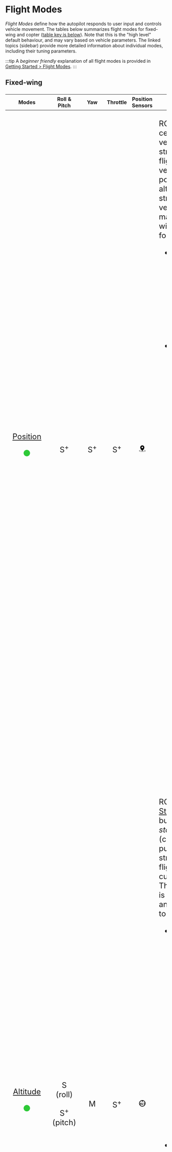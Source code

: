 # Flight Modes

*Flight Modes* define how the autopilot responds to user input and controls vehicle movement. The tables below summarizes flight modes for fixed-wing and copter ([table key is below](#key)). Note that this is the "high level" default behaviour, and may vary based on vehicle parameters. The linked topics (sidebar) provide more detailed information about individual modes, including their tuning parameters.

:::tip
A *beginner friendly* explanation of all flight modes is provided in [Getting Started > Flight Modes](../getting_started/flight_modes.md). :::

<!-- Styles used for tables below -->
<style>
table {
  display: block;
  overflow: scroll;
  width: 100%;
  font-size:1.5rem;
  text-align:center;
}

.markdown-section table {
  display: block;
}

tr td:nth-last-child(1) {
    text-align:left;
}

/*
  .col_summary {
    width:50px;
  }
*/


th {
  font-size:1.0rem;
}


@media (min-width: 1500px){
.page-inner {
  max-width: 1100px;
  }
}

@media (min-width: 1400px) and (max-width: 1500px) {
.page-inner {
  max-width: 1000px;
  }
}

@media (min-width: 1200px) and (max-width: 1400px) {
.page-inner {
  max-width: 800px;
  }
}

</style>

## Fixed-wing

<table>
 <thead>
   <tr>
     <th class="col_modes">Modes</th>
     <th class="col_r_p">Roll & Pitch</th>
     <th class="col_yaw">Yaw</th>
     <th class="col_throttle">Throttle</th>
     <th class="col_sensor">Position Sensors</th>
     <th class="col_summary">Summary</th></tr>
   </tr>
 </thead>
<tbody>

<tr id="position_fw">
 <td><a href="../flight_modes_mc/position.html">Position</a>
 <p><a href="#key_difficulty"><img src="../../assets/site/difficulty_easy.png" title="Easy to fly" width="20px" /></a></p>
 </td>
 <td>S<sup>+</sup></td>
 <td>S<sup>+</sup></td>
 <td>S<sup>+</sup></td>
 <td><a href="#key_position_fixed"><img src="../../assets/site/position_fixed.svg" title="Position fix required (e.g. GPS)" width="20px" /></a></td>
 <td><p>RC mode where centered sticks put vehicle into straight and level flight where vehicle posture/attitude, altitude, and the straight line vehicle path are maintained against wind (and other forces).
   <ul>
       <li>Centered RC RPY sticks – level flight that follows a straight line ground track in the current direction against any wind.</li>
       <li>Outside center:
      <ul>
        <li>Pitch stick controls altitude (same as <a href="#altitude_fw">Altitude</a>).</li>
        <li>Roll stick controls roll angle. Autopilot will maintain <a href="https://en.wikipedia.org/wiki/Coordinated_flight">coordinated flight</a> (same as <a href="#stabilized_fw">Stabilized</a>).</li>
        <li>Throttle sets airspeed (same as <a href="#altitude_fw">Altitude</a>).</li> 
        <li>Roll and pitch are angle-controlled (so it is impossible to roll over or loop the vehicle).</li>
        <li>Yaw stick adds an additional yaw rate setpoint (signal will be added to the one calculated by the autopilot to maintain <a href="https://en.wikipedia.org/wiki/Coordinated_flight">coordinated flight</a>). This is the same as <a href="#stabilized_fw">Stabilized</a>.</li>
     </ul></li>
   </ul>
  </p>
  </td>
</tr>


<tr id="altitude_fw">
 <td><a href="../flight_modes_mc/altitude.html">Altitude</a>
 <p><a href="#key_difficulty"><img src="../../assets/site/difficulty_easy.png" title="Easy to fly" width="20px" /></a></p>
 </td>
 <td><p>S (roll)</p><p>S<sup>+</sup>(pitch)</p></td>
 <td>M</td>
 <td>S<sup>+</sup></td>
 <td><a href="#altitude_only"><img src="../../assets/site/altitude_icon.svg" title="Altitude required (e.g. Baro, Rangefinder)" width="20px" /></a></td>
 <td>
 <p>RC mode like <a href="#stabilized_fw">Stabilized</a> mode but with <em>altitude stabilization</em> (centered sticks put vehicle into straight and level flight and maintain current altitude). The vehicle course is not maintained, and can drift due to wind.
  <ul>
    <li>Centered RPY sticks (inside deadband):
      <ul>
       <li>Autopilot maintains altitude with wings also level.</li> 
       <li>Throttle stick controls the airspeed of the aircraft if an airspeed sensor is connected (without airspeed sensor, the user cannot control throttle).</li>
    </ul>
    <li>Outside center:
      <ul>
       <li>Pitch stick controls altitude.</li>
       <li>Throttle stick controls the airspeed of the aircraft (as for centered RPY sticks).</li>
       <li>Yaw stick adds an additional yaw rate setpoint (signal will be added to the one calculated by the autopilot to maintain <a href="https://en.wikipedia.org/wiki/Coordinated_flight">coordinated flight</a>). This is the same as <a href="#stabilized_fw">Stabilized</a>.</li>
    </ul>
  </li>
  </ul>
 </p>
 </td>
</tr>


<tr id="stabilized_fw">
 <td><a href="../flight_modes_fw/stabilized.html">Stabilized</a>
 <p><a href="#key_difficulty"><img src="../../assets/site/difficulty_medium.png" title="Medium difficulty to fly" width="20px" /></a></p>
 </td>
 <td>S</td>
 <td>M</td>
 <td>M</td>
 <td></td>
 <td>
  <p>RC mode where centered RP sticks levels vehicle attitude (roll and pitch). The vehicle course and altitude are not maintained, and can drift due to wind.</p>
<ul>
   <li>Pitch stick controls pitch angle.</li>
   <li>Roll stick controls roll angle. Autopilot will maintain <a href="https://en.wikipedia.org/wiki/Coordinated_flight">coordinated flight</a>.</li>
   <li>Throttle stick controls throttle.</li>
   <li>Yaw stick adds an additional yaw rate setpoint (signal will be added to the one calculated by the autopilot to maintain <a href="https://en.wikipedia.org/wiki/Coordinated_flight">coordinated flight</a>).</li>
</ul>
 </td>
</tr>

<tr id="acro_fw">
 <td><a href="../flight_modes_mc/acro.html">Acro</a>
 <p><a href="#key_difficulty"><img src="../../assets/site/difficulty_hard.png" title="Hard to fly" width="20px" /></a></p>
 </td>
 <td>S<sub>rate</sub></td>
 <td>S<sub>rate</sub></td>
 <td>M</td>
 <td></td>
 <td><p>RC mode for performing acrobatic maneuvers e.g. rolls, flips, stalls and acrobatic figures.</p>
<p>RPY stick inputs are translated to angular rate commands that are stabilized by autopilot. Throttle is passed directly to control allocation.</p></td>
</tr>


<tr id="manual_fw">
 <td><a href="../flight_modes_fw/manual.html">Manual</a>
 <p><a href="#key_difficulty"><img src="../../assets/site/difficulty_hard.png" title="Hard to fly" width="20px" /></a></p>
 </td>
 <td>M</td>
 <td>M</td>
 <td>M</td>
 <td></td>
 <td><p>RC mode where stick input is sent directly to control allocation (for "fully" manual control).</p>
   <p>This is the only mode that overrides the FMU (commands are sent via the safety coprocessor). It provides a safety mechanism that allows full control of throttle, elevator, ailerons and rudder via RC in the event of an FMU firmware malfunction.
   </p>
  </td>
</tr>


<tr id="takeoff_fw">
 <td><a href="../flight_modes_fw/takeoff.html">Takeoff</a></td>
 <td colspan="3">Auto</td>
 <td><a href="#key_position_fixed"><img src="../../assets/site/position_fixed.svg" title="Position fix required (e.g. GPS)" width="20px" /></a></td>
 <td>Vehicle initiates the takeoff sequence using either <em>catapult/hand-launch mode</em> or <em>runway takeoff mode</em> (in the current direction).</td>
</tr>


<tr id="land_fw">
 <td><a href="../flight_modes_fw/land.html">Land</a></td>
 <td class="centred" colspan="3">Auto</td>
 <td><a href="#key_position_fixed"><img src="../../assets/site/position_fixed.svg" title="Position fix required (e.g. GPS)" width="20px" /></a></td>
 <td>Vehicle initiates the <a href="../flight_modes/mission.html#fw-mission-landing">fixed-wing landing</a> sequence.</td>
</tr>

<tr id="hold_fw">
 <td><a href="../flight_modes_fw/hold.html">Hold</a></td>
 <td colspan="3">Auto</td>
 <td><a href="#key_position_fixed"><img src="../../assets/site/position_fixed.svg" title="Position fix required (e.g. GPS)" width="20px" /></a></td>
 <td>Vehicle circles around the GPS hold position at the current altitude.</td>
</tr>

<tr id="return_fw">
 <td><a href="../flight_modes/return.html">Return</a></td>
 <td colspan="3">Auto</td>
 <td><a href="#key_position_fixed"><img src="../../assets/site/position_fixed.svg" title="Position fix required (e.g. GPS)" width="20px" /></a></td>
 <td>Vehicle flies a clear path to a safe location. The return behaviour depends on parameter settings, and may follow a mission path and/or mission landing pattern (if defined).</td>
</tr>


<tr id="mission_fw">
 <td><a href="../flight_modes/mission.html">Mission</a></td>
 <td colspan="3">Auto</td>
 <td><a href="#key_position_fixed"><img src="../../assets/site/position_fixed.svg" title="Position fix required (e.g. GPS)" width="20px" /></a></td>
 <td>Vehicle executes a <a href="../flying/missions.html">predefined mission/flight plan</a> that has been uploaded to the flight controller. </td>
</tr>

<tr id="offboard_fw">
 <td><a href="../flight_modes/offboard.html">Offboard</a></td>
 <td colspan="3">Auto</td>
 <td><a href="#key_position_fixed"><img src="../../assets/site/position_fixed.svg" title="Position fix required (e.g. GPS)" width="20px" /></a></td>
 <td>Vehicle obeys attitude setpoints provided over MAVLink (often from a companion computer connected via serial cable or wifi).</td>
</tr>
 
</tbody></table>

## Multicopter

<table>
 <thead>
   <tr>
     <th>Modes</th>
     <th>Roll & Pitch</th>
     <th>Yaw</th>
     <th>Throttle</th>
     <th>Position Sensors</th>
     <th class="col_summary">Summary</th></tr>
   </tr>
 </thead>
<tbody>


<tr id="position_mc">
 <td><a href="../flight_modes_mc/position.html">Position</a>
 <p><a href="#key_difficulty"><img src="../../assets/site/difficulty_easy.png" title="Easy to fly" width="20px" /></a></p>
 </td>
 <td>S<sup>+</sup></td>
 <td>S<sub>rate</sub></td>
 <td>S<sup>+</sup></td>
 <td><a href="#key_position_fixed"><img src="../../assets/site/position_fixed.svg" title="Position fix required (e.g. GPS)" width="20px" /></a></td>
 <td><p>RC mode where roll, pitch, throttle sticks control movement in corresponding axes/directions. Centered sticks level vehicle and hold it to fixed altitude and position against wind.
  <ul>
    <li>Centered RPT sticks hold x, y, z position steady against any wind and levels attitude.</li>
    <li>Outside center:
      <ul>
       <li>Roll/Pitch sticks control horizontal acceleration over ground in the vehicle's left-right and forward-back directions (respectively).</li>
       <li>Throttle stick controls speed of ascent-descent.</li>
       <li>Yaw stick controls rate of angular rotation above the horizontal plane.</li>
      </ul>
    </li>
    <li>Takeoff:
      <ul>
       <li>When landed, the vehicle will take off if the throttle stick is raised above 62.5% percent (of the full range from bottom).</li>
      </ul>
    </li>
    </ul>
  </li>
  </ul>
 </p>
</td>
</tr>

<tr id="altitude_mc">
 <td><a href="../flight_modes_mc/altitude.html">Altitude</a>
 <p><a href="#key_difficulty"><img src="../../assets/site/difficulty_easy.png" title="Easy to fly" width="20px" /></a></p>
 </td>
 <td>S</td>
 <td>S<sub>rate</sub></td>
 <td>S<sup>+</sup></td>
 <td><a href="#altitude_only"><img src="../../assets/site/altitude_icon.svg" title="Altitude required (e.g. Baro, Rangefinder)" width="20px" /></a></td>
 <td><p>RC mode like <a href="#manual_stabilized_mc">Manual/Stabilized</a> mode but with <em>altitude stabilization</em> (centered sticks level vehicle and hold it to fixed altitude). The horizontal position of the vehicle can move due to wind (or pre-existing momentum).
  <ul>
    <li>Centered sticks (inside deadband):
      <ul>
       <li>RPY sticks levels vehicle.</li> 
       <li>Throttle (~50%) holds current altitude steady against wind.</li>
    </ul>
    <li>Outside center:
      <ul>
       <li>Roll/Pitch sticks control tilt angle in respective orientations, resulting in corresponding left-right and forward-back movement.</li>
       <li>Throttle stick controls up/down speed with a predetermined maximum rate (and movement speed in other axes).</li> 
       <li>Yaw stick controls rate of angular rotation above the horizontal plane.</li> 
      </ul>
    </li>
    <li>Takeoff:
      <ul>
       <li>When landed, the vehicle will take off if the throttle stick is raised above 62.5% percent (of the full range from bottom).</li>
      </ul>
    </li>
  </ul>
 </p>
 </td>
</tr>


<tr id="manual_stabilized_mc">
 <td><a href="../flight_modes_mc/manual_stabilized.html">Manual/ Stabilized</a>
 <p><a href="#key_difficulty"><img src="../../assets/site/difficulty_medium.png" title="Medium difficulty to fly" width="20px" /></a></p>
 </td>
 <td>S</td>
 <td>S<sub>rate</sub></td>
 <td>M</td>
 <td></td>
 <td><p>RC mode where centered sticks level vehicle (only - position is not stabilized).</p>
   <p>
   <ul>
    <li>Centered RP sticks level vehicle.</li>
    <li>Outside center:
      <ul>
       <li>Roll/Pitch sticks control tilt angle in those orientations, resulting in corresponding left-right and forward-back movement.</li>
       <li>Throttle stick controls up/down speed (and movement speed in other axes).</li>
       <li>Yaw stick controls rate of angular rotation above the horizontal plane.</li>
      </ul>
    </li>
    </ul>
  </p>
</td>
</tr>

<tr id="acro_mc">
 <td><a href="../flight_modes_mc/acro.html">Acro</a>
 <p><a href="#key_difficulty"><img src="../../assets/site/difficulty_hard.png" title="Hard to fly" width="20px" /></a></p>
 </td>
 <td>S<sub>rate</sub></td>
 <td>S<sub>rate</sub></td>
 <td>M</td>
 <td></td>
 <td><p>RC mode for performing acrobatic maneuvers e.g. flips, rolls and loops.</p> 
  <p>RC RPY stick inputs control the rate of angular rotation around the respective axes. Throttle is passed directly to control allocation.  When sticks are centered the vehicle will stop rotating, but remain in its current orientation (e.g. possibly inverted) and moving according to its current momentum.</p>
 </td>
</tr>


<tr id="orbit_mc">
 <td><a href="../flight_modes_mc/orbit.html">Orbit</a>
 <p><a href="#key_difficulty"><img src="../../assets/site/difficulty_easy.png" title="Easy to fly" width="20px" /></a></p>
 </td>
 <td>-</td>
 <td>-</td>
 <td>-</td>
 <td></td>
 <td><p>GCS-initiated guided mode for flying a circle, always facing the center.</p> 
  <p>Mode must be started from GCS, specifying center point and initial radius and altitude. RC control is optional, and can be used to set the orbit altitude, radius, speed, and direction. Altitude control is the same as for <a href="#position_mc">Position Mode</a>.</p>
 </td>
</tr>

<tr id="takeoff_mc">
 <td><a href="../flight_modes_mc/takeoff.html">Takeoff</a></td>
 <td colspan="3">Auto</td>
 <td><a href="#key_position_fixed"><img src="../../assets/site/position_fixed.svg" title="Position fix required (e.g. GPS)" width="20px" /></a></td>
 <td>Vehicle ascends to takeoff altitude and holds position.</td>
</tr>

<tr id="land_mc">
 <td><a href="../flight_modes_mc/land.html">Land</a></td>
 <td colspan="3">Auto</td>
 <td><a href="#key_position_fixed"><img src="../../assets/site/position_fixed.svg" title="Position fix required (e.g. GPS)" width="20px" /></a></td>
 <td>Vehicle lands at the position where the mode was engaged.</td>
</tr>

<tr id="hold_mc">
 <td><a href="../flight_modes_mc/hold.html">Hold</a></td>
 <td colspan="3">Auto</td>
 <td><a href="#key_position_fixed"><img src="../../assets/site/position_fixed.svg" title="Position fix required (e.g. GPS)" width="20px" /></a></td>
 <td>Vehicle hovers at the current GPS position and altitude.</td>
</tr>

<tr id="return_mc">
 <td><a href="../flight_modes/return.html">Return</a></td>
 <td colspan="3">Auto</td>
 <td><a href="#key_position_fixed"><img src="../../assets/site/position_fixed.svg" title="Position fix required (e.g. GPS)" width="20px" /></a></td>
 <td>Vehicle flies a clear path to a safe location. The return behaviour depends on parameter settings, and may follow a mission path and/or mission landing pattern (if defined).</td>
</tr>


<tr id="mission_mc">
 <td><a href="../flight_modes/mission.html">Mission</a></td>
 <td colspan="3">Auto</td>
 <td><a href="#key_position_fixed"><img src="../../assets/site/position_fixed.svg" title="Position fix required (e.g. GPS)" width="20px" /></a></td>
 <td>Vehicle executes a <a href="../flying/missions.html">predefined mission/flight plan</a> that has been uploaded to the flight controller.</td>
</tr>

<tr id="followme_mc">
 <td><a href="../flight_modes_mc/follow_me.html">Follow Me</a></td>
 <td colspan="3">Auto</td>
 <td><a href="#key_position_fixed"><img src="../../assets/site/position_fixed.svg" title="Position fix required (e.g. GPS)" width="20px" /></a></td>
 <td>Vehicle autonomously follows a user using an Android phone/tablet running QGC.</td>
</tr>

<tr id="offboard_mc">
 <td><a href="../flight_modes/offboard.html">Offboard</a></td>
 <td colspan="3">Auto</td>
 <td><a href="#key_position_fixed"><img src="../../assets/site/position_fixed.svg" title="Position fix required (e.g. GPS)" width="20px" /></a></td>
 <td>Vehicle obeys a position, velocity or attitude setpoints provided over MAVLink (often from a companion computer connected via serial cable or wifi).</td>
</tr>
 
</tbody></table>

## VTOL

VTOL vehicles support both fixed-wing and multicopter flight modes, executing them based on the current vehicle mode (MC or FW).

VTOL supports [Offboard](../flight_modes/offboard.md) mode in either configuration.


## Key

Key for understanding the table is as follows:

| Symbol                                                                                                                                                                                                                                                                                                                                                                                 | Description                                                                                                                                                       |
| -------------------------------------------------------------------------------------------------------------------------------------------------------------------------------------------------------------------------------------------------------------------------------------------------------------------------------------------------------------------------------------- | ----------------------------------------------------------------------------------------------------------------------------------------------------------------- |
| M                                                                                                                                                                                                                                                                                                                                                                                      | Manual control via RC sticks. RC input is sent directly to control allocation.                                                                                    |
| S                                                                                                                                                                                                                                                                                                                                                                                      | Assistance from autopilot to stabilize the attitude. RC input is required. Position of RC stick maps to the orientation of vehicle.                               |
| S<sub>rate</sub>                                                                                                                                                                                                                                                                                                                                                                       | Assistance from autopilot to stabilize the attitude rate. RC input is required. Position of RC stick maps to the rate of rotation of vehicle in that orientation. |
| S<sup>+</sup>                                                                                                                                                                                                                                                                                                                                                                          | Assistance from autopilot to hold position or altitude against wind. RC input is required.                                                                        |
| Auto                                                                                                                                                                                                                                                                                                                                                                                   | This mode is automatic (RC control is disabled by default except to change modes).                                                                                |
| <a id="key_position_fixed"></a><img src="../../assets/site/position_fixed.svg" title="Position fix required (e.g. GPS)" width="20px" />                                                                                                                                                                                                                                     | Sensor(s) that measures position/height needed e.g. optical flow, GPS+barometer, visual-inertial odometry.                                                        |
| <a id="altitude_only"></a><img src="../../assets/site/altitude_icon.svg" title="Altitude fix required (e.g. barometer, rangefinder)" width="20px" />                                                                                                                                                                                                                   | Sensor(s) that measures height/altitude needed e.g. barometer, rangefinder.                                                                                       |
| <a id="key_difficulty"></a>[<img src="../../assets/site/difficulty_easy.png" title="Easy to fly" width="20px" />&nbsp;<img src="../../assets/site/difficulty_medium.png" title="Medium difficulty to fly" width="20px" />&nbsp;<img src="../../assets/site/difficulty_hard.png" title="Hard to fly" width="20px" />](#key_difficulty) | Flight mode difficulty (easy/medium/hard).                                                                                                                        |


Abbreviations:
  * RPY: Roll, Pitch, Yaw
  * RPT: Roll, Pitch Throttle
